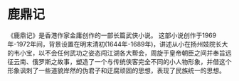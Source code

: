 # 鹿鼎记

《鹿鼎记》是香港作家金庸创作的一部长篇武侠小说。
这部小说创作于1969年-1972年间，背景设置在明末清初(1644年-1689年)，讲述从小在扬州妓院长大的韦小宝，以不会任何武功之姿态闯江湖各大帮会，周旋于皇帝朝臣之间并奉旨远征云南、俄罗斯之故事，塑造了一个与传统侠客完全不同的小人物形象，并借这个形象讽刺了一些道貌岸然的伪君子和迂腐顽固的思想，表现了民族统一的思想。
